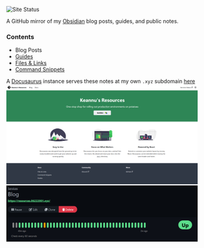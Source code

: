 ![Site Status](https://stats.keannu5.duckdns.org/api/badge/122/status)

A GitHub mirror of my [Obsidian](https://obsidian.md/) blog posts, guides, and public notes.
### Contents
- Blog Posts 
- [Guides](docs/Guides/Guides.md)
- [Files & Links](docs/Files%20&%20Links/Files%20&%20Links.md)
- [Command Snippets](docs/Command%20Snippets/Command%20Snippets.md)

A [Docusaurus](https://github.com/facebook/docusaurus) instance serves these notes at my own `.xyz` subdomain [here](https://blog.06222001.xyz)
![](_resources/README/6362558d697b5194e520d88cdab38fd6_MD5.jpeg)
![](_resources/README/f19ac9f922904cc6af35f73e3c1982f6_MD5.jpeg)